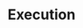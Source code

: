 ---
title: Execution
layout: tag
author_profile: false
taxonomy: Execution
permalink: /detections/execution
sidebar:
  nav: "detections"
---